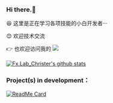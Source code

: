 ###    Hi there.👋</br>
  😆 这里是正在学习各项技能的小白开发者···</br>
  
  😊 欢迎技术交流 </br>
  
  👉 也欢迎访问我的    ![](https://shields.io/badge/Blog-Welcome!-9cf?logo=stellar&style=flat-square?link=http://tinystarovo.gitee.io&link=http://fxlabtinystar.cn)</br></br>
  [![Fx.Lab_Christer's github stats](https://github-readme-stats.vercel.app/api?username=FreeXMelody&show_icons=true&theme=vue)](https://github.com/FreeXMelody/github-readme-stats)

### Project(s) in development：
[![ReadMe Card](https://github-readme-stats.vercel.app/api/pin/?username=FreeXMelody&repo=RapidController&theme=vue)](https://github.com/FreeXMelody/RapidController)
